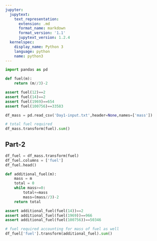 ```yaml
---
jupyter:
  jupytext:
    text_representation:
      extension: .md
      format_name: markdown
      format_version: '1.1'
      jupytext_version: 1.2.4
  kernelspec:
    display_name: Python 3
    language: python
    name: python3
---
```


```python
import pandas as pd
```

```python
def fuel(m):
    return (m//3)-2
```

```python
assert fuel(12)==2
assert fuel(14)==2
assert fuel(1969)==654
assert fuel(100756)==33583
```

```python
df_mass = pd.read_csv('Day1-input.txt',header=None,names=['mass'])
```

```python
# total fuel required
df_mass.transform(fuel).sum()
```

## Part-2

```python
df_fuel = df_mass.transform(fuel)
df_fuel.columns = ['fuel']
df_fuel.head()
```

```python
def additional_fuel(m):
    mass = m
    total = 0
    while mass>=0:
        total+=mass
        mass=(mass//3)-2
    return total
```

```python
assert additional_fuel(fuel(14))==2
assert additional_fuel(fuel(1969))==966
assert additional_fuel(fuel(100756))==50346
```

```python
# fuel required accounting for mass of fuel as well
df_fuel['fuel'].transform(additional_fuel).sum()
```

```python

```

